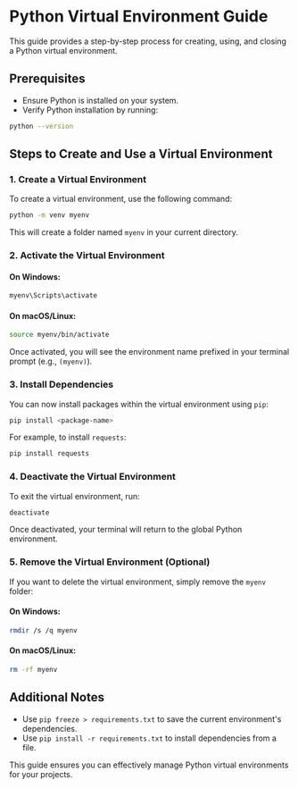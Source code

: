 # Python Virtual Environment Guide

This guide provides a step-by-step process for creating, using, and closing a Python virtual environment.

## Prerequisites
- Ensure Python is installed on your system.
- Verify Python installation by running:

```bash
python --version
```

## Steps to Create and Use a Virtual Environment

### 1. Create a Virtual Environment
To create a virtual environment, use the following command:

```bash
python -m venv myenv
```


This will create a folder named `myenv` in your current directory.

### 2. Activate the Virtual Environment

#### On Windows:

```bash
myenv\Scripts\activate
```

#### On macOS/Linux:

```bash
source myenv/bin/activate
```


Once activated, you will see the environment name prefixed in your terminal prompt (e.g., `(myenv)`).

### 3. Install Dependencies
You can now install packages within the virtual environment using `pip`:

```bash
pip install <package-name>
```

For example, to install `requests`:

```bash
pip install requests
```

### 4. Deactivate the Virtual Environment
To exit the virtual environment, run:

```bash
deactivate
```

Once deactivated, your terminal will return to the global Python environment.

### 5. Remove the Virtual Environment (Optional)
If you want to delete the virtual environment, simply remove the `myenv` folder:

#### On Windows:

```bash
rmdir /s /q myenv
```

#### On macOS/Linux:

```bash
rm -rf myenv
```

## Additional Notes
- Use `pip freeze > requirements.txt` to save the current environment's dependencies.
- Use `pip install -r requirements.txt` to install dependencies from a file.

This guide ensures you can effectively manage Python virtual environments for your projects.